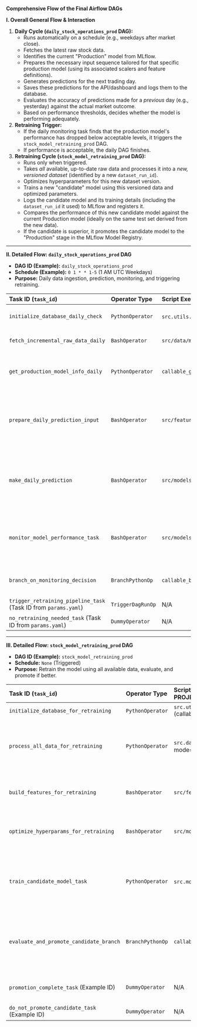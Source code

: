 **Comprehensive Flow of the Final Airflow DAGs**

**I. Overall General Flow & Interaction**

1.  **Daily Cycle (`daily_stock_operations_prod` DAG):**
    *   Runs automatically on a schedule (e.g., weekdays after market close).
    *   Fetches the latest raw stock data.
    *   Identifies the current "Production" model from MLflow.
    *   Prepares the necessary input sequence tailored for that specific production model (using its associated scalers and feature definitions).
    *   Generates predictions for the next trading day.
    *   Saves these predictions for the API/dashboard and logs them to the database.
    *   Evaluates the accuracy of predictions made for a *previous* day (e.g., yesterday) against the actual market outcome.
    *   Based on performance thresholds, decides whether the model is performing adequately.
2.  **Retraining Trigger:**
    *   If the daily monitoring task finds that the production model's performance has dropped below acceptable levels, it triggers the `stock_model_retraining_prod` DAG.
    *   If performance is acceptable, the daily DAG finishes.
3.  **Retraining Cycle (`stock_model_retraining_prod` DAG):**
    *   Runs only when triggered.
    *   Takes *all* available, up-to-date raw data and processes it into a *new, versioned dataset* (identified by a new `dataset_run_id`).
    *   Optimizes hyperparameters for this new dataset version.
    *   Trains a new "candidate" model using this versioned data and optimized parameters.
    *   Logs the candidate model and its training details (including the `dataset_run_id` it used) to MLflow and registers it.
    *   Compares the performance of this new candidate model against the current Production model (ideally on the same test set derived from the new data).
    *   If the candidate is superior, it promotes the candidate model to the "Production" stage in the MLflow Model Registry.

---

**II. Detailed Flow: `daily_stock_operations_prod` DAG**

*   **DAG ID (Example):** `daily_stock_operations_prod`
*   **Schedule (Example):** `0 1 * * 1-5` (1 AM UTC Weekdays)
*   **Purpose:** Daily data ingestion, prediction, monitoring, and triggering retraining.

| Task ID (`task_id`)                          | Operator Type     | Script Executed (Path from PROJECT_ROOT)      | Inputs                                                                                                                                  | Key Outputs & Side Effects                                                                                                                                                                                                                            | Config Used (`params.yaml`)                                                                                                |
| :------------------------------------------- | :---------------- | :-------------------------------------------- | :-------------------------------------------------------------------------------------------------------------------------------------- | :---------------------------------------------------------------------------------------------------------------------------------------------------------------------------------------------------------------------------------------------------------------- | :------------------------------------------------------------------------------------------------------------------------- |
| `initialize_database_daily_check`          | `PythonOperator`  | `src.utils.db_utils.setup_database` (callable)  | `CONFIG_PATH` (for DB config)                                                                                                             | Ensures PostgreSQL tables (`raw_stock_data`, `model_performance_log`, `latest_predictions`, etc.) exist.                                                                                                                                                    | `database`                                                                                                                   |
| `fetch_incremental_raw_data_daily`         | `BashOperator`    | `src/data/make_dataset.py`                    | `--config CONFIG_PATH`, `--mode incremental_fetch`                                                                                        | Fetches new data since last DB entry from Yahoo Finance. Updates/inserts rows into `raw_stock_data` table.                                                                                                                                                | `database`, `data_loading`                                                                                                   |
| `get_production_model_info_daily`          | `PythonOperator`  | `callable_get_production_model_info_for_daily`  | `CONFIG_PATH` (for MLflow config). Queries MLflow Model Registry.                                                                         | Pushes to XComs: `production_model_uri` (e.g., "models:/ModelName/Production" or specific version), `production_model_training_dataset_run_id` (e.g., "20231101_100000").                                                                                    | `mlflow` (tracking_uri, experiment_name/registered_model_name)                                                               |
| `prepare_daily_prediction_input`           | `BashOperator`    | `src/features/prepare_prediction_input.py`    | `--config CONFIG_PATH`, `--production_model_training_run_id` (from XCom `get...info`), `--output_dir <temp_path>` (e.g., `/tmp/...`). Reads `scalers` and `processed_feature_data` tables (using dataset_run_id). Reads `raw_stock_data` table. | Creates `.npy` file in `--output_dir` containing the scaled input sequence `(1, seq, stocks, feats)`. Prints `OUTPUT_PATH:<filepath>` to stdout. Pushes stdout string to XCom `return_value`.                                                         | `database`, `feature_engineering` (sequence_length).                                                                     |
| `make_daily_prediction`                      | `BashOperator`    | `src/models/predict_model.py`                 | `--config CONFIG_PATH`, `--input_sequence_path` (parsed from XCom `prepare...input`), `--production_model_uri` (from XCom `get...info`). Reads `.npy` file. Loads model from MLflow. Reads `scalers` table (using model's dataset_run_id). | Makes prediction. Saves prediction to `latest_predictions` table (value + model's MLflow run ID). Creates/updates `latest_predictions.json` & `historical/{date}.json` files in `predictions_dir`.                                                  | `database`, `mlflow` (tracking_uri), `output_paths` (predictions_dir).                                                         |
| `monitor_model_performance_task`           | `BashOperator`    | `src/models/monitor_performance.py`           | `--config CONFIG_PATH`. Reads historical prediction JSON (or DB `latest_predictions`). Reads `raw_stock_data`.                               | Calculates metrics for `prediction_date_to_evaluate`. Saves metrics to `model_performance_log` table (linked to model's MLflow run ID). Prints `NEXT_TASK_ID:<task_id_string>` to stdout. Pushes stdout string to XCom `return_value`.              | `database`, `data_loading` (tickers), `monitoring` (thresholds, lag_days), `output_paths` (predictions_dir), `airflow_dags` (task IDs). |
| `branch_on_monitoring_decision`            | `BranchPythonOp`  | `callable_branch_on_monitoring_result`        | Pulls XCom `return_value` from `monitor_model_performance_task`.                                                                        | Returns the target Task ID string (`trigger_retraining_task_id` or `no_retraining_task_id`) based on monitoring output.                                                                                                                            | `airflow_dags` (task IDs for branching).                                                                                   |
| `trigger_retraining_pipeline_task` (Task ID from `params.yaml`) | `TriggerDagRunOp` | N/A                                           | `trigger_dag_id` (retraining DAG ID from `params.yaml`).                                                                     | Initiates a run of the `stock_model_retraining_prod` DAG.                                                                                                                                                                                               | `airflow_dags` (retraining_pipeline_dag_id).                                                                               |
| `no_retraining_needed_task` (Task ID from `params.yaml`)       | `DummyOperator`   | N/A                                           | N/A                                                                                                                       | Represents the end of the workflow when retraining is not needed.                                                                                                                                                                                          | N/A                                                                                                                        |

---

**III. Detailed Flow: `stock_model_retraining_prod` DAG**

*   **DAG ID (Example):** `stock_model_retraining_prod`
*   **Schedule:** `None` (Triggered)
*   **Purpose:** Retrain the model using all available data, evaluate, and promote if better.

| Task ID (`task_id`)                     | Operator Type     | Script Executed (Path from PROJECT_ROOT)                      | Inputs                                                                                              | Key Outputs & Side Effects                                                                                                                                                                                                           | Config Used (`params.yaml`)                                                                                                                 |
| :-------------------------------------- | :---------------- | :------------------------------------------------------------ | :-------------------------------------------------------------------------------------------------- | :----------------------------------------------------------------------------------------------------------------------------------------------------------------------------------------------------------------------------------- | :------------------------------------------------------------------------------------------------------------------------------------------ |
| `initialize_database_for_retraining`    | `PythonOperator`  | `src.utils.db_utils.setup_database` (callable)                | `CONFIG_PATH` (for DB config)                                                                         | Ensures PostgreSQL tables exist.                                                                                                                                                                                                           | `database`                                                                                                                    |
| `process_all_data_for_retraining`     | `PythonOperator`  | `src.data.make_dataset.py` (`callable...`, mode=`full_process`) | `--config CONFIG_PATH`, `--mode full_process`. Reads `raw_stock_data` table.                         | Updates `raw_stock_data`. Creates new row in `processed_feature_data` table with **new** `dataset_run_id`. Pushes `new_dataset_run_id` to XComs (key=`new_dataset_run_id`).                                                            | `database`, `data_loading`, `feature_engineering`.                                                                                            |
| `build_features_for_retraining`       | `BashOperator`    | `src/features/build_features.py`                              | `--config CONFIG_PATH`, `--run_id` (pulled `new_dataset_run_id` from XCom). Reads `processed_feature_data` (using run_id). | Creates rows in `scaled_feature_sets` table and `scalers` table, linked to the `new_dataset_run_id`.                                                                                                                               | `database`, `feature_engineering`.                                                                                              |
| `optimize_hyperparams_for_retraining` | `BashOperator`    | `src/models/optimize_hyperparams.py`                          | `--config CONFIG_PATH`, `--run_id` (pulled `new_dataset_run_id` from XCom). Reads `scaled_feature_sets` and `scalers` (using run_id). | Creates row in `optimization_results` table, linked to the `new_dataset_run_id`. (Optionally updates `best_params.json` file).                                                                                                      | `database`, `optimization`, `output_paths` (optional).                                                                          |
| `train_candidate_model_task`          | `PythonOperator`  | `src.models.train_model.py` (`callable...`)                   | `--config CONFIG_PATH`, `--run_id` (pulled `new_dataset_run_id` from XCom). Reads `scaled_feature_sets`, `scalers`, `optimization_results` (using run_id). | Trains model. Logs params (incl. `new_dataset_run_id`), metrics, model artifact to **new MLflow Run**. Registers model in MLflow Registry (initial stage). Pushes **candidate model's MLflow Run ID** and the `new_dataset_run_id` to XComs. | `database`, `training`, `mlflow`, `output_paths` (plots).                                                                       |
| `evaluate_and_promote_candidate_branch` | `BranchPythonOp`  | `callable_evaluate_and_promote_candidate`                     | Pulls `candidate_model_mlflow_run_id` & `candidate_training_dataset_run_id` from XComs. `CONFIG_PATH`. Queries MLflow for candidate metrics & production model info. (May read test data from `scaled_feature_sets` for comparison). | Compares models. If candidate is better, transitions candidate version to "Production" stage in MLflow Registry (archives old). Returns Task ID string (`promotion_complete_task` or `do_not_promote_candidate_task`).           | `mlflow`, `model_promotion` (metrics, comparison logic), `database`.                                                                |
| `promotion_complete_task` (Example ID)  | `DummyOperator`   | N/A                                                           | N/A                                                                                                   | Represents successful promotion branch. MLflow Model Registry was updated by the previous task.                                                                                                                                    | N/A                                                                                                                             |
| `do_not_promote_candidate_task` (Example ID) | `DummyOperator`   | N/A                                                           | N/A                                                                                                   | Represents branch where candidate was not promoted.                                                                                                                                                                                | N/A                                                                                                                             |
